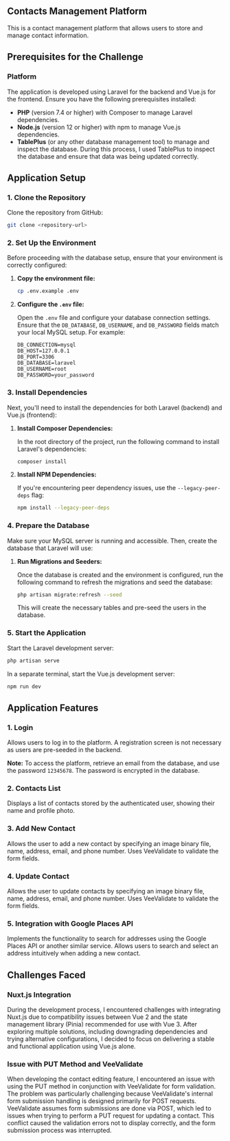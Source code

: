 ## Contacts Management Platform

This is a contact management platform that allows users to store and manage contact information.

## Prerequisites for the Challenge

### Platform

The application is developed using Laravel for the backend and Vue.js for the frontend. Ensure you have the following prerequisites installed:

- **PHP** (version 7.4 or higher) with Composer to manage Laravel dependencies.
- **Node.js** (version 12 or higher) with npm to manage Vue.js dependencies.
- **TablePlus** (or any other database management tool) to manage and inspect the database. During this process, I used TablePlus to inspect the database and ensure that data was being updated correctly.

## Application Setup

### 1. Clone the Repository

Clone the repository from GitHub:

```bash
git clone <repository-url>
```

### 2. Set Up the Environment

Before proceeding with the database setup, ensure that your environment is correctly configured:

1. **Copy the environment file:**

   ```bash
   cp .env.example .env
   ```

2. **Configure the `.env` file:**

   Open the `.env` file and configure your database connection settings. Ensure that the `DB_DATABASE`, `DB_USERNAME`, and `DB_PASSWORD` fields match your local MySQL setup. For example:

   ```dotenv
   DB_CONNECTION=mysql
   DB_HOST=127.0.0.1
   DB_PORT=3306
   DB_DATABASE=laravel
   DB_USERNAME=root
   DB_PASSWORD=your_password
   ```

### 3. Install Dependencies

Next, you'll need to install the dependencies for both Laravel (backend) and Vue.js (frontend):

1. **Install Composer Dependencies:**

   In the root directory of the project, run the following command to install Laravel's dependencies:

   ```bash
   composer install
   ```

2. **Install NPM Dependencies:**

   If you're encountering peer dependency issues, use the `--legacy-peer-deps` flag:

   ```bash
   npm install --legacy-peer-deps
   ```

### 4. Prepare the Database

Make sure your MySQL server is running and accessible. Then, create the database that Laravel will use:


1. **Run Migrations and Seeders:**

   Once the database is created and the environment is configured, run the following command to refresh the migrations and seed the database:

   ```bash
   php artisan migrate:refresh --seed
   ```

   This will create the necessary tables and pre-seed the users in the database.

### 5. Start the Application

Start the Laravel development server:

```bash
php artisan serve
```

In a separate terminal, start the Vue.js development server:

```bash
npm run dev
```

## Application Features

### 1. **Login**

Allows users to log in to the platform. A registration screen is not necessary as users are pre-seeded in the backend.

**Note:** To access the platform, retrieve an email from the database, and use the password `12345678`. The password is encrypted in the database.

### 2. **Contacts List**

Displays a list of contacts stored by the authenticated user, showing their name and profile photo.

### 3. **Add New Contact**

Allows the user to add a new contact by specifying an image binary file, name, address, email, and phone number. Uses VeeValidate to validate the form fields.

### 4. **Update Contact**

Allows the user to update contacts by specifying an image binary file, name, address, email, and phone number. Uses VeeValidate to validate the form fields.

### 5. **Integration with Google Places API**

Implements the functionality to search for addresses using the Google Places API or another similar service. Allows users to search and select an address intuitively when adding a new contact.

## Challenges Faced

### Nuxt.js Integration

During the development process, I encountered challenges with integrating Nuxt.js due to compatibility issues between Vue 2 and the state management library (Pinia) recommended for use with Vue 3. After exploring multiple solutions, including downgrading dependencies and trying alternative configurations, I decided to focus on delivering a stable and functional application using Vue.js alone.

### Issue with PUT Method and VeeValidate

When developing the contact editing feature, I encountered an issue with using the PUT method in conjunction with VeeValidate for form validation. The problem was particularly challenging because VeeValidate's internal form submission handling is designed primarily for POST requests.
VeeValidate assumes form submissions are done via POST, which led to issues when trying to perform a PUT request for updating a contact. This conflict caused the validation errors not to display correctly, and the form submission process was interrupted.
